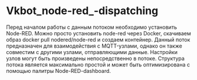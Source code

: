 # Vkbot_node-red_-dispatching
Перед началом работы с данным потоком необходимо установить Node-RED. Можно просто установить node-red через Docker, скачиваем образ docker pull nodered/node-red и создаем контейнер. Данный поток предназначен для взаимодействия с MQTT-узлами, однако он также совместим с другими узлами, отправляющими данные. Настройки узлов могут быть произведены непосредственно в потоке.  Структура потока является максимально простой и может быть оптимизирована с помощью палитры Node-RED-dashboard.
